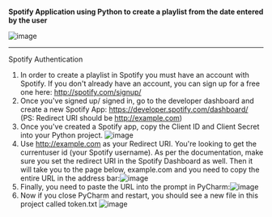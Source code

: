 **Spotify Application using Python to create a playlist from the date entered by the user**

![image](https://github.com/semihdursungul/python_source_codes/assets/114025283/e5ab6902-d86d-4ae6-b84b-132ffb417703)

------------------------------------------------------------

Spotify Authentication
1. In order to create a playlist in Spotify you must have an account with Spotify. If you don't already have an account, you can sign up for a free one here: http://spotify.com/signup/
2. Once you've signed up/ signed in, go to the developer dashboard and create a new Spotify App: https://developer.spotify.com/dashboard/ (PS: Redirect URI should be http://example.com)
3. Once you've created a Spotify app, copy the Client ID and Client Secret into your Python project. ![image](https://github.com/semihdursungul/python_source_codes/assets/114025283/85adf6ca-d536-40c8-839a-0acb0e2497ac)
4. Use http://example.com as your Redirect URI. You're looking to get the currentuser id (your Spotify username). As per the documentation, make sure you set the redirect URI in the Spotify Dashboard as well. Then it will take you to the page below, example.com and you need to copy the entire URL in the address bar:![image](https://github.com/semihdursungul/python_source_codes/assets/114025283/4c2950c8-a2c6-434e-823c-006a7f0689bf)
5. Finally, you need to paste the URL into the prompt in PyCharm:![image](https://github.com/semihdursungul/python_source_codes/assets/114025283/e8e4f2b8-554a-4df0-baba-8aa04928f33b)
6. Now if you close PyCharm and restart, you should see a new file in this project called token.txt ![image](https://github.com/semihdursungul/python_source_codes/assets/114025283/eece6539-06e9-4b4c-9669-3466bcb2cfdb)


